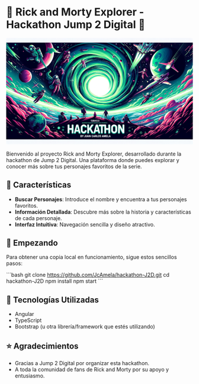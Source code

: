 # 🚀 Rick and Morty Explorer - Hackathon Jump 2 Digital 🌌

![Banner](./src/assets/banner%20github%20hackathon.png)

Bienvenido al proyecto Rick and Morty Explorer, desarrollado durante la hackathon de Jump 2 Digital. Una plataforma donde puedes explorar y conocer más sobre tus personajes favoritos de la serie.

## 🌠 Características

- **Buscar Personajes**: Introduce el nombre y encuentra a tus personajes favoritos.
- **Información Detallada**: Descubre más sobre la historia y características de cada personaje.
- **Interfaz Intuitiva**: Navegación sencilla y diseño atractivo.

## 🚀 Empezando

Para obtener una copia local en funcionamiento, sigue estos sencillos pasos:

\```bash
git clone https://github.com/JcAmela/hackathon-J2D.git
cd hackathon-J2D
npm install
npm start
\```

## 🤖 Tecnologías Utilizadas

- Angular
- TypeScript
- Bootstrap (u otra librería/framework que estés utilizando)


## ⭐ Agradecimientos

- Gracias a Jump 2 Digital por organizar esta hackathon.
- A toda la comunidad de fans de Rick and Morty por su apoyo y entusiasmo.


